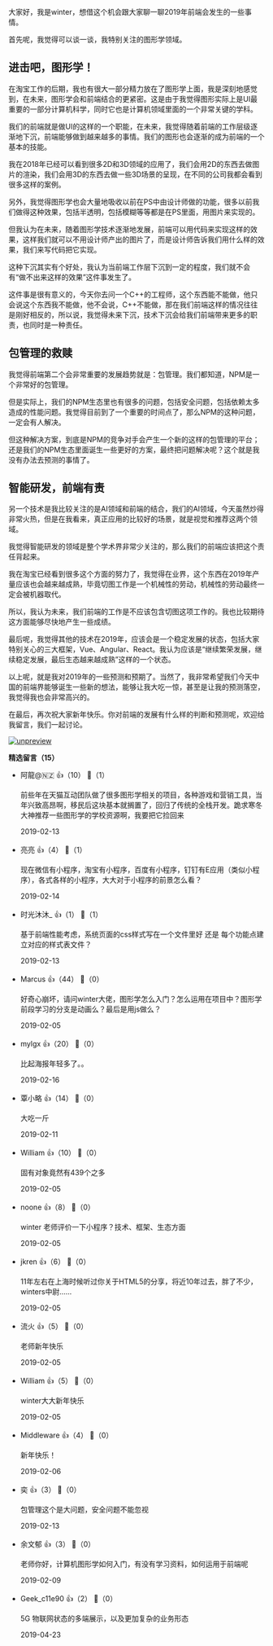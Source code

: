 大家好，我是winter，想借这个机会跟大家聊一聊2019年前端会发生的一些事情。

首先呢，我觉得可以谈一谈，我特别关注的图形学领域。

## 进击吧，图形学！

在淘宝工作的后期，我也有很大一部分精力放在了图形学上面，我是深刻地感觉到，在未来，图形学会和前端结合的更紧密。这是由于我觉得图形实际上是UI最重要的一部分计算机科学，同时它也是计算机领域里面的一个非常关键的学科。

我们的前端就是做UI的这样的一个职能，在未来，我觉得随着前端的工作层级逐渐地下沉，前端能够做到越来越多的事情。我们的图形也会逐渐的成为前端的一个基本的技能。

我在2018年已经可以看到很多2D和3D领域的应用了，我们会用2D的东西去做图片的渲染，我们会用3D的东西去做一些3D场景的呈现，在不同的公司我都会看到很多这样的案例。

另外，我觉得图形学也会大量地吸收以前在PS中由设计师做的功能，很多以前我们做得这种效果，包括半透明，包括模糊等等都是在PS里面，用图片来实现的。

但我认为在未来，随着图形学技术逐渐地发展，前端可以用代码来实现这样的效果，这样我们就可以不用设计师产出的图片了，而是设计师告诉我们用什么样的效果，我们来写代码把它实现。

这种下沉其实有个好处，我认为当前端工作层下沉到一定的程度，我们就不会有“做不出来这样的效果”这件事发生了。

这件事是很有意义的，今天你去问一个C++的工程师，这个东西能不能做，他只会说这个东西我不能做，他不会说，C++不能做，那在我们前端这样的情况往往是刚好相反的，所以说，我觉得未来下沉，技术下沉会给我们前端带来更多的职责，也同时是一种责任。

## 包管理的救赎

我觉得前端第二个会非常重要的发展趋势就是：包管理。我们都知道，NPM是一个非常好的包管理。

但是实际上，我们的NPM生态里也有很多的问题，包括安全问题，包括依赖太多造成的性能问题。我觉得目前到了一个重要的时间点了，那么NPM的这种问题，一定会有人解决。

但这种解决方案，到底是NPM的竞争对手会产生一个新的这样的包管理的平台；还是我们的NPM生态里面诞生一些更好的方案，最终把问题解决呢？这个就是我没有办法去预测的事情了。

## 智能研发，前端有责

另一个技术是我比较关注的是AI领域和前端的结合，我们的AI领域，今天虽然炒得非常火热，但是在我看来，真正应用的比较好的场景，就是视觉和推荐这两个领域。

我觉得智能研发的领域是整个学术界非常少关注的，那么我们的前端应该把这个责任背起来。

我在淘宝已经看到很多这个方面的努力了，我觉得在业界，这个东西在2019年产量应该也会越来越成熟，毕竟切图工作是一个机械性的劳动，机械性的劳动最终一定会被机器取代。

所以，我认为未来，我们前端的工作是不应该包含切图这项工作的。我也比较期待这方面能够尽快地产生一些成绩。

最后呢，我觉得其他的技术在2019年，应该会是一个稳定发展的状态，包括大家特别关心的三大框架，Vue、Angular、React。我认为应该是“继续繁荣发展，继续稳定发展，最后生态越来越成熟”这样的一个状态。

以上呢，就是我对2019年的一些预测和预期了。当然了，我非常希望我们今天中国的前端界能够诞生一些新的想法，能够让我大吃一惊，甚至是让我的预测落空，我觉得我也会非常高兴的。

在最后，再次祝大家新年快乐。你对前端的发展有什么样的判断和预测呢，欢迎给我留言，我们一起讨论。

[![unpreview](https://static001.geekbang.org/resource/image/7c/b1/7ca7c24e92d25bde2e8609ed5386b5b1.jpg?wh=1110%2A659)](https://time.geekbang.org/column/intro/154?utm_term=zeusL6497&utm_source=app&utm_medium=geektime&utm_campaign=onsell&utm_content=0212textlink)
<div><strong>精选留言（15）</strong></div><ul>
<li><span>阿龍@🇳🇿</span> 👍（10） 💬（1）<p>前些年在天猫互动团队做了很多图形学相关的项目，各种游戏和营销工具，当年兴致高昂啊，移民后这块基本就搁置了，回归了传统的全栈开发。跪求寒冬大神推荐一些图形学的学校资源啊，我要把它捡回来</p>2019-02-13</li><br/><li><span>亮亮</span> 👍（4） 💬（1）<p>现在微信有小程序，淘宝有小程序，百度有小程序，钉钉有E应用（类似小程序），各式各样的小程序，大大对于小程序的前景怎么看？</p>2019-02-14</li><br/><li><span>时光沐沐_</span> 👍（1） 💬（1）<p>基于前端性能考虑，系统页面的css样式写在一个文件里好 还是 每个功能点建立对应的样式表文件？</p>2019-02-13</li><br/><li><span>Marcus</span> 👍（44） 💬（0）<p>好奇心崩坏，请问winter大佬，图形学怎么入门？怎么运用在项目中？图形学前段学习的分支是动画么？最后是用js做么？</p>2019-02-05</li><br/><li><span>mylgx</span> 👍（20） 💬（0）<p>比起海报年轻多了。。</p>2019-02-16</li><br/><li><span>覃小略</span> 👍（14） 💬（0）<p>大吃一斤</p>2019-02-11</li><br/><li><span>William</span> 👍（10） 💬（0）<p>固有对象竟然有439个之多</p>2019-02-05</li><br/><li><span>noone</span> 👍（8） 💬（0）<p>winter 老师评价一下小程序？技术、框架、生态方面</p>2019-02-05</li><br/><li><span>jkren</span> 👍（6） 💬（0）<p>11年左右在上海时候听过你关于HTML5的分享，将近10年过去，胖了不少，winters中尉......</p>2019-02-05</li><br/><li><span>流火</span> 👍（5） 💬（0）<p>老师新年快乐</p>2019-02-05</li><br/><li><span>William</span> 👍（5） 💬（0）<p>winter大大新年快乐</p>2019-02-05</li><br/><li><span>Middleware</span> 👍（4） 💬（0）<p>新年快乐！</p>2019-02-06</li><br/><li><span>奕</span> 👍（3） 💬（0）<p>包管理这个是大问题，安全问题不能忽视</p>2019-02-13</li><br/><li><span>余文郁</span> 👍（3） 💬（0）<p>老师你好，计算机图形学如何入门，有没有学习资料，如何运用于前端呢</p>2019-02-09</li><br/><li><span>Geek_c11e90</span> 👍（2） 💬（0）<p>5G 物联网状态的多端展示，以及更加复杂的业务形态</p>2019-04-23</li><br/>
</ul>